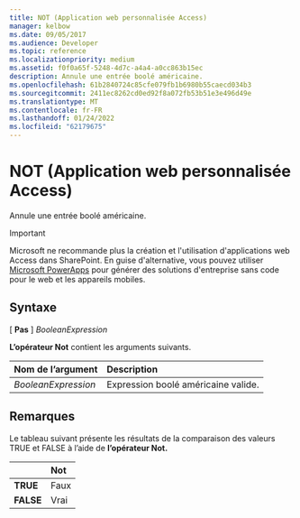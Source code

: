 ```yaml
---
title: NOT (Application web personnalisée Access)
manager: kelbow
ms.date: 09/05/2017
ms.audience: Developer
ms.topic: reference
ms.localizationpriority: medium
ms.assetid: f0f0a65f-5248-4d7c-a4a4-a0cc863b15ec
description: Annule une entrée boolé américaine.
ms.openlocfilehash: 61b2840724c85cfe079fb1b6980b55caecd034b3
ms.sourcegitcommit: 2411ec8262cd0ed92f8a072fb53b51e3e496d49e
ms.translationtype: MT
ms.contentlocale: fr-FR
ms.lasthandoff: 01/24/2022
ms.locfileid: "62179675"
---
```

# <a name="not-access-custom-web-app"></a>NOT (Application web personnalisée Access)

Annule une entrée boolé américaine.
  
> [!IMPORTANT]
> Microsoft ne recommande plus la création et l'utilisation d'applications web Access dans SharePoint. En guise d'alternative, vous pouvez utiliser [Microsoft PowerApps](https://powerapps.microsoft.com/) pour générer des solutions d'entreprise sans code pour le web et les appareils mobiles. 
  
## <a name="syntax"></a>Syntaxe

[ **Pas** ]  *BooleanExpression* 
  
**L’opérateur Not** contient les arguments suivants. 
  
|**Nom de l’argument**|**Description**|
|:-----|:-----|
| *BooleanExpression*  <br/> |Expression boolé américaine valide.  <br/> |
   
## <a name="remarks"></a>Remarques

Le tableau suivant présente les résultats de la comparaison des valeurs TRUE et FALSE à l’aide de **l’opérateur Not.** 
  
||**Not**|
|:-----|:-----|
|**TRUE** <br/> |Faux  <br/> |
|**FALSE** <br/> |Vrai  <br/> |
   

